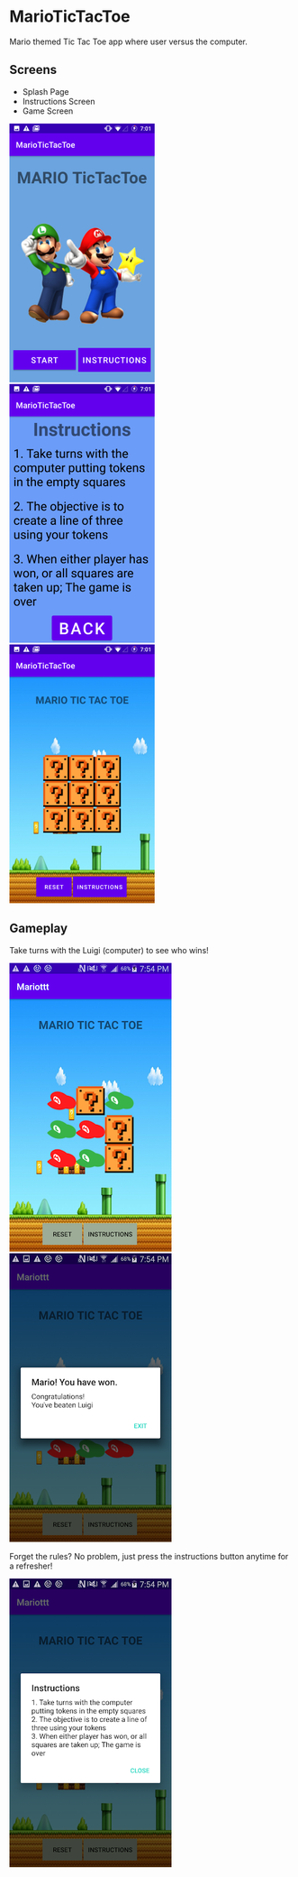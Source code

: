 # MarioTicTacToe
Mario themed Tic Tac Toe app where user versus the computer.

## Screens
- Splash Page
- Instructions Screen
- Game Screen 

![Alt text](img/splash_screen.png?raw=true "Title")  ![Alt text](img/instructions.png?raw=true "Title")  ![Alt text](img/game_screen.png?raw=true "Title")  


## Gameplay 

Take turns with the Luigi (computer) to see who wins!

![Alt text](img/gameplay.png?raw=true "Title") ![Alt text](img/game_screen_win.png?raw=true "Title")  

Forget the rules? No problem, just press the instructions button anytime for a refresher!

![Alt text](img/game_screen_popup.png?raw=true "Title") 
